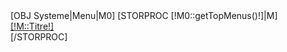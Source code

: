 <!-- Block permanent links module HEADER -->
<div class="blockparmanentlinks hidden-phone">
	[OBJ Systeme|Menu|M0]
	[STORPROC [!M0::getTopMenus()!]|M]
	<div class="nav-item">
		<div class="item-top">
			<a href="/[!M::Url!]" title="contact">[!M::Titre!]</a>
		</div>
	</div>
	[/STORPROC]
	<div class="nav-item">
		<div class="item-top">
			<script type="text/javascript">
				writeBookmarkLink('http://[!Domaine!]', 'Kob-eye Boutique', '<span class="hidden-phone">__BOOKMARK__</span>');
			</script>
		</div>
	</div>
</div>
<!-- /Block permanent links module HEADER -->

